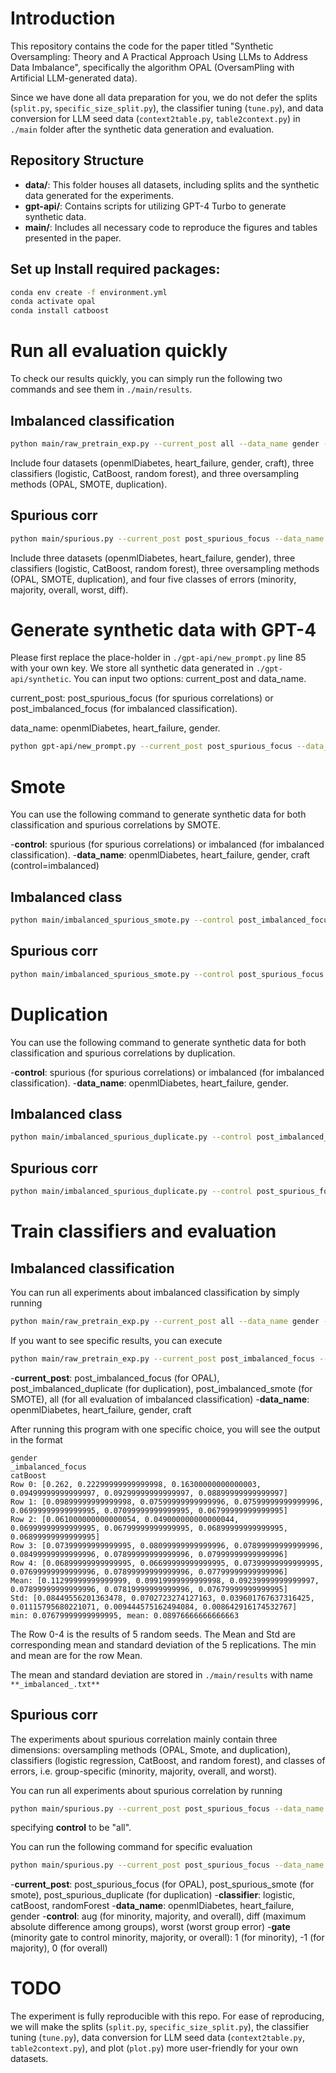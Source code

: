 # Introduction

This repository contains the code for the paper titled "Synthetic Oversampling: Theory and A Practical Approach Using LLMs to Address Data Imbalance", specifically the algorithm OPAL (OversamPling with Artificial LLM-generated data).

Since we have done all data preparation for you, we do not defer the splits (`split.py`, `specific_size_split.py`), the classifier tuning (`tune.py`), and data conversion for LLM seed data (`context2table.py`, `table2context.py`) in `./main` folder after the synthetic data generation and evaluation.


## Repository Structure

- **data/**: This folder houses all datasets, including splits and the synthetic data generated for the experiments.
- **gpt-api/**: Contains scripts for utilizing GPT-4 Turbo to generate synthetic data.
- **main/**: Includes all necessary code to reproduce the figures and tables presented in the paper.




## Set up Install required packages:


```bash
conda env create -f environment.yml
conda activate opal 
conda install catboost
```



# Run all evaluation quickly

To check our results quickly, you can simply run the following two commands and see them in `./main/results`. 

## Imbalanced classification
```bash
python main/raw_pretrain_exp.py --current_post all --data_name gender --classifier catBoost
```
Include four datasets (openmlDiabetes, heart_failure, gender, craft), three classifiers (logistic, CatBoost, random forest), and three oversampling methods (OPAL, SMOTE, duplication).

## Spurious corr
```bash
python main/spurious.py --current_post post_spurious_focus --data_name gender --classifier logistic --control all --gate 0
```

Include three datasets (openmlDiabetes, heart_failure, gender), three classifiers (logistic, CatBoost, random forest), three oversampling methods (OPAL, SMOTE, duplication), and four five classes of errors (minority, majority, overall, worst, diff).


# Generate synthetic data with GPT-4

Please first replace the place-holder in `./gpt-api/new_prompt.py` line 85 with your own key. We store all synthetic data generated in `./gpt-api/synthetic`. You can input two options: current_post and data_name.

current_post: post_spurious_focus (for spurious correlations) or post_imbalanced_focus (for imbalanced classification).

data_name: openmlDiabetes, heart_failure, gender.

```bash
python gpt-api/new_prompt.py --current_post post_spurious_focus --data_name gender
```


# Smote

You can use the following command to generate synthetic data for both classification and spurious correlations by SMOTE.

-**control**: spurious (for spurious correlations) or imbalanced (for imbalanced classification).
-**data_name**: openmlDiabetes, heart_failure, gender, craft (control=imbalanced)

## Imbalanced class
```bash
python main/imbalanced_spurious_smote.py --control post_imbalanced_focus --data_name gender
```

## Spurious corr
```bash
python main/imbalanced_spurious_smote.py --control post_spurious_focus --data_name gender
```


# Duplication

You can use the following command to generate synthetic data for both classification and spurious correlations by duplication.

-**control**: spurious (for spurious correlations) or imbalanced (for imbalanced classification).
-**data_name**: openmlDiabetes, heart_failure, gender.

## Imbalanced class
```bash
python main/imbalanced_spurious_duplicate.py --control post_imbalanced_focus --data_name gender
```

## Spurious corr
```bash
python main/imbalanced_spurious_duplicate.py --control post_spurious_focus --data_name gender
```


# Train classifiers and evaluation

## Imbalanced classification

You can run all experiments about imbalanced classification by simply running 

```bash
python main/raw_pretrain_exp.py --current_post all --data_name gender --classifier catBoost
```

If you want to see specific results, you can execute

```bash
python main/raw_pretrain_exp.py --current_post post_imbalanced_focus --data_name gender --classifier catBoost
```

-**current_post**: post_imbalanced_focus (for OPAL), post_imbalanced_duplicate (for duplication), post_imbalanced_smote (for SMOTE), all (for all evaluation of imbalanced classification)
-**data_name**: openmlDiabetes, heart_failure, gender, craft

After running this program with one specific choice, you will see the output in the format
```plaintext
gender
_imbalanced_focus
catBoost
Row 0: [0.262, 0.22299999999999998, 0.16300000000000003, 0.09499999999999997, 0.09299999999999997, 0.08899999999999997]
Row 1: [0.09899999999999998, 0.07599999999999996, 0.07599999999999996, 0.06999999999999995, 0.07099999999999995, 0.06799999999999995]
Row 2: [0.061000000000000054, 0.049000000000000044, 0.06999999999999995, 0.06799999999999995, 0.06899999999999995, 0.06899999999999995]
Row 3: [0.07399999999999995, 0.08099999999999996, 0.07899999999999996, 0.08499999999999996, 0.07899999999999996, 0.07999999999999996]
Row 4: [0.06899999999999995, 0.06699999999999995, 0.07399999999999995, 0.07699999999999996, 0.07899999999999996, 0.07799999999999996]
Mean: [0.11299999999999999, 0.09919999999999998, 0.09239999999999997, 0.07899999999999996, 0.07819999999999996, 0.07679999999999995]
Std: [0.08449556201363478, 0.0702723274127163, 0.039601767637316425, 0.01115795680221071, 0.009444575162494084, 0.008642916174532767]
min: 0.07679999999999995, mean: 0.08976666666666663
```

The Row 0-4 is the results of 5 random seeds. The Mean and Std are corresponding mean and standard deviation of the 5 replications. The min and mean are for the row Mean. 

The mean and standard deviation are stored in `./main/results` with name `**_imbalanced_.txt**`


## Spurious corr

The experiments about spurious correlation mainly contain three dimensions: oversampling methods (OPAL, Smote, and duplication), classifiers (logistic regression, CatBoost, and random forest), and classes of errors, i.e. group-specific (minority, majority, overall, and worst).

You can run all experiments about spurious correlation by running

```bash
python main/spurious.py --current_post post_spurious_focus --data_name gender --classifier logistic --control all --gate 0
```

specifying **control** to be "all".


You can run the following command for specific evaluation

```bash
python main/spurious.py --current_post post_spurious_focus --data_name gender --classifier logistic --control aug --gate 0
```

-**current_post**: post_spurious_focus (for OPAL), post_spurious_smote (for smote), post_spurious_duplicate (for duplication)
-**classifier**: logistic, catBoost, randomForest
-**data_name**: openmlDiabetes, heart_failure, gender
-**control**: aug (for minority, majority, and overall), diff (maximum absolute difference among groups), worst (worst group error)
-**gate** (minority gate to control minority, majority, or overall): 1 (for minority), -1 (for majority), 0 (for overall)


# TODO

The experiment is fully reproducible with this repo. For ease of reproducing, we will make the splits (`split.py`, `specific_size_split.py`), the classifier tuning (`tune.py`), data conversion for LLM seed data (`context2table.py`, `table2context.py`), and plot (`plot.py`) more user-friendly for your own datasets.
